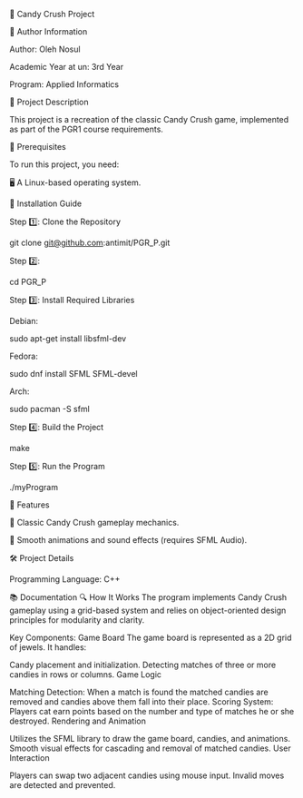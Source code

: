 🍬 Candy Crush Project

👤 Author Information

Author: Oleh Nosul

Academic Year at un: 3rd Year

Program: Applied Informatics

📜 Project Description

This project is a recreation of the classic Candy Crush game, implemented as part of the PGR1 course requirements.

🔧 Prerequisites

To run this project, you need:

🖥️ A Linux-based operating system.


🚀 Installation Guide


Step 1️⃣: Clone the Repository

git clone git@github.com:antimit/PGR_P.git

Step 2️⃣: 

cd PGR_P


Step 3️⃣: Install Required Libraries

Debian:

sudo apt-get install libsfml-dev

Fedora:

sudo dnf install SFML SFML-devel

Arch:

sudo pacman -S sfml


Step 4️⃣: Build the Project

make


Step 5️⃣: Run the Program


./myProgram



🌟 Features

🍭 Classic Candy Crush gameplay mechanics.

🎵 Smooth animations and sound effects (requires SFML Audio).

🛠️ Project Details

Programming Language: C++


📚 Documentation
🔍 How It Works
The program implements Candy Crush gameplay using a grid-based system and relies on object-oriented design principles for modularity and clarity.

Key Components:
Game Board
The game board is represented as a 2D grid of jewels. It handles:

Candy placement and initialization.
Detecting matches of three or more candies in rows or columns.
Game Logic

Matching Detection: When a match is found the matched candies are removed and candies above  them fall into their place.
Scoring System: Players cat earn points based on the number and type of matches he or she destroyed.
Rendering and Animation

Utilizes the SFML library to draw the game board, candies, and animations.
Smooth visual effects for cascading and removal of matched candies.
User Interaction

Players can swap two adjacent candies using mouse input.
Invalid moves are detected and prevented.



